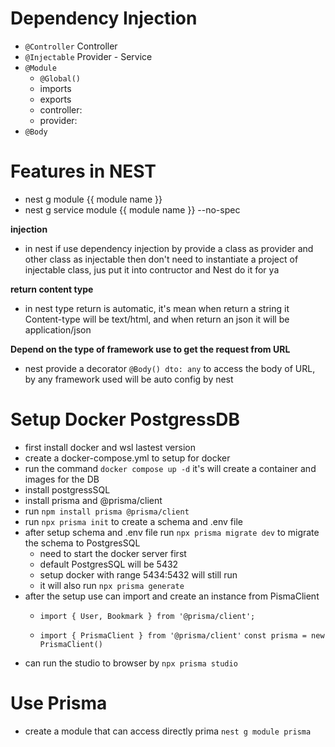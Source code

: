 # Dependency Injection

- `@Controller` Controller
- `@Injectable` Provider - Service
- `@Module`
  + `@Global()`
  + imports
  + exports
  + controller:
  + provider:
- `@Body`


# Features in NEST

- nest g module {{ module name }}
- nest g service module {{ module name }} --no-spec

**injection**

- in nest if use dependency injection by provide a class as provider and other class as injectable then don't need to instantiate a project of injectable class, jus put it into contructor and Nest do it for ya

**return content type**

- in nest type return is automatic, it's mean when return a string it Content-type will be text/html, and when return an json it will be application/json

**Depend on the type of framework use to get the request from URL**
- nest provide a decorator `@Body() dto: any` to access the body of URL, by any framework used will be auto config by nest 




# Setup Docker PostgressDB

- first install docker and wsl lastest version
- create a docker-compose.yml to setup for docker
- run the command `docker compose up -d` it's will create a container and images for the DB
- install postgressSQL
- install prisma and @prisma/client
- run `npm install prisma @prisma/client`
- run `npx prisma init` to create a schema and .env file
- after setup schema and .env file run `npx prisma migrate dev` to migrate the schema to PostgresSQL
  - need to start the docker server first
  - default PostgresSQL will be 5432
  - setup docker with range 5434:5432 will still run
  - it will also run `npx prisma generate`
- after the setup use can import and create an instance from PismaClient
  + `import { User, Bookmark } from '@prisma/client';`

  + `import { PrismaClient } from '@prisma/client'` 
    `const prisma = new PrismaClient()`
- can run the studio to browser by `npx prisma studio`

# Use Prisma

- create a module that can access directly prima `nest g module prisma`
